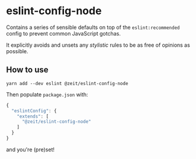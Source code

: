 # eslint-config-node

Contains a series of sensible defaults on top of the `eslint:recommended`
config to prevent common JavaScript gotchas.

It explicitly avoids and unsets any _stylistic_ rules to be
as free of opinions as possible.

## How to use

```console
yarn add --dev eslint @zeit/eslint-config-node
```

Then populate `package.json` with:

```js
{
  "eslintConfig": {
    "extends": [
      "@zeit/eslint-config-node"
    ]
  }
}
```

and you're (pre)set!
